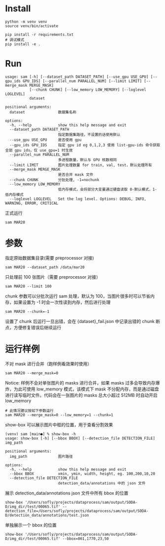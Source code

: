 # Install

```
python -m venv venv
source venv/bin/activate

pip install -r requirements.txt
# 调试模式
pip install -e .
```

# Run

```
usage: sam [-h] [--dataset_path DATASET_PATH] [--use_gpu USE_GPU] [--gpu_ids GPU_IDS] [--parallel_num PARALLEL_NUM] [--limit LIMIT] [--merge_mask MERGE_MASK]
           [--chunk CHUNK] [--low_memory LOW_MEMORY] [--loglevel LOGLEVEL]
           dataset

positional arguments:
  dataset               数据集名称

options:
  -h, --help            show this help message and exit
  --dataset_path DATASET_PATH
                        指定数据集路径，不设置的话使用默认
  --use_gpu USE_GPU     是否使用 gpu
  --gpu_ids GPU_IDS     指定 gpu id eg 0,1,2,3 使用 list-gpu-ids 命令获取全部 gpu ids，仅 use_gpu=1 时生效
  --parallel_num PARALLEL_NUM
                        多进程数量，默认与 GPU 核数相同
  --limit LIMIT         图片处理数量 for train, val, test，默认处理所有
  --merge_mask MERGE_MASK
                        是否合并 mask 文件
  --chunk CHUNK         分批处理, -1=nochunk
  --low_memory LOW_MEMORY
                        低内存模式，会将部分大变量通过硬盘读取 0-默认模式，1-低内存模式
  --loglevel LOGLEVEL   Set the log level. Options: DEBUG, INFO, WARNING, ERROR, CRITICAL
```

正式运行
```
sam MAR20

```
# 参数

指定原始数据集目录(需要 preprocessor 对接)
```
sam MAR20 --dataset_path /data/mar20
```

只处理前 100 张图片（需要 preprocessor 对接）
```
sam MAR20 --limit 100
```
chunk 参数可以分批次运行 sam 处理，默认为 100，当图片很多时可以节省内存，如果设置为 -1 时会一次性读到内存，然后进行处理
```
sam MAR20 --chunk=-1
```

设置了 chunk 后运行一旦出错，会在 {dataset}_fail.json 中记录出错的 chunk 断点，方便修复错误后继续运行

# 运行样例

不对 mask 进行合并（跑样例看效果时使用）
```
sam MAR20 --merge_mask=0
```

Notice: 样例不会对单张图片的 masks 进行合并，如果 masks 过多会导致内存爆炸，为此可使用 low_memory 模式，该模式下 mask 不分配内存，而是通过磁盘进行读写临时文件。代码会在一张图片的 masks 总大小超过 512MB 时自动开启 low_memory

```
# 此情况建议按如下参数运行
sam MAR20 --merge_mask=0 --low_memory=1 --chunk=1
```

show-box 可以展示图片中框的位置，用于查看分割效果

```
(venv) sam [main●] % show-box -h
usage: show-box [-h] [--bbox BBOX] [--detection_file DETECTION_FILE] img_path

positional arguments:
  img_path              图片路径

options:
  -h, --help            show this help message and exit
  --bbox BBOX           xmin, ymin, width, height, eg. 100,200,10,20
  --detection_file DETECTION_FILE
                        detection_data/annotations 中的 json 文件
```

展示 detection_data/annotations json 文件中所有 bbox 的位置
```
show-box '/Users/sofly/projects/dataprocess/sam/output/SODA-D/img_dir/test/00065.tif' --detection_file=/Users/sofly/projects/dataprocess/sam/output/SODA-D/detection_data/annotations/test.json
```

单独展示一个 bbox 的位置
```
show-box '/Users/sofly/projects/dataprocess/sam/output/SODA-D/img_dir/test/00065.tif' --bbox=861,1770,23,50
```